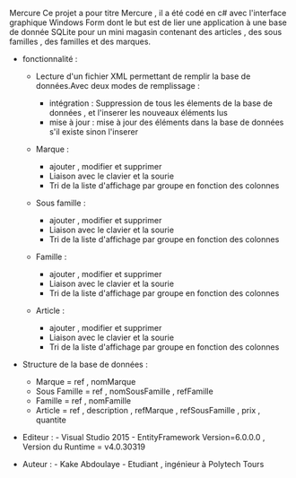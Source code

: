 Mercure
Ce projet a pour titre Mercure , il a été codé en c# avec l'interface graphique Windows Form dont le but est de lier une application à une base de donnée SQLite pour un mini magasin contenant des articles , des sous familles , des familles et des marques.
 - fonctionnalité : 
   
    * Lecture d'un fichier XML  permettant de remplir la base de données.Avec deux modes de remplissage : 
        - intégration : Suppression  de tous les élements de la base de données , et l'inserer les nouveaux éléments lus
        - mise à jour : mise à jour des éléments dans la base de données s'il existe sinon l'inserer
    * Marque : 
      - ajouter , modifier et supprimer 
      - Liaison avec le clavier et la sourie 
      - Tri de la liste d'affichage par groupe  en fonction des colonnes 
    
    * Sous famille :
      - ajouter , modifier et supprimer 
      - Liaison avec le clavier et la sourie 
      - Tri de la liste d'affichage par groupe  en fonction des colonnes 
    
    * Famille : 
      - ajouter , modifier et supprimer 
      - Liaison avec le clavier et la sourie 
      - Tri de la liste d'affichage par groupe  en fonction des colonnes 
    
    * Article : 
      - ajouter , modifier et supprimer 
      - Liaison avec le clavier et la sourie 
      - Tri de la liste d'affichage par groupe  en fonction des colonnes 
    
    
  - Structure de la base de données :
    * Marque = ref , nomMarque 
    * Sous Famille = ref , nomSousFamille , refFamille
    * Famille = ref , nomFamille 
    * Article = ref , description , refMarque , refSousFamille , prix , quantite
    
    
    
 - Editeur : 
       - Visual Studio 2015
       - EntityFramework Version=6.0.0.0 , Version du Runtime = v4.0.30319
       
 - Auteur : 
       - Kake Abdoulaye 
       - Etudiant , ingénieur à Polytech Tours 
